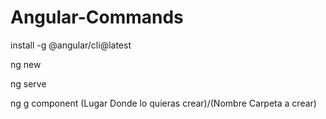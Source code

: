 # Angular-Commands

install -g @angular/cli@latest

ng new

ng serve

ng g component (Lugar Donde lo quieras crear)/(Nombre Carpeta a crear)
